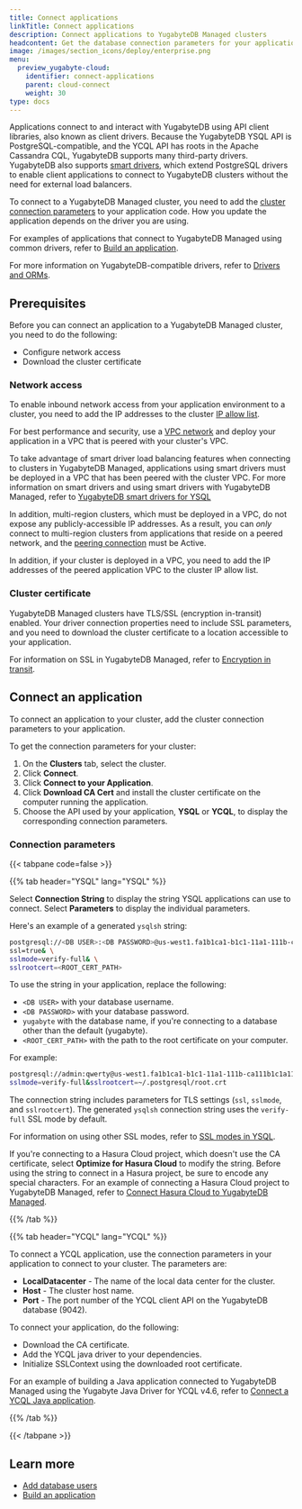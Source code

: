 ```yaml
---
title: Connect applications
linkTitle: Connect applications
description: Connect applications to YugabyteDB Managed clusters
headcontent: Get the database connection parameters for your application
image: /images/section_icons/deploy/enterprise.png
menu:
  preview_yugabyte-cloud:
    identifier: connect-applications
    parent: cloud-connect
    weight: 30
type: docs
---
```


Applications connect to and interact with YugabyteDB using API client libraries, also known as client drivers. Because the YugabyteDB YSQL API is PostgreSQL-compatible, and the YCQL API has roots in the Apache Cassandra CQL, YugabyteDB supports many third-party drivers. YugabyteDB also supports [smart drivers](../../../drivers-orms/smart-drivers/), which extend PostgreSQL drivers to enable client applications to connect to YugabyteDB clusters without the need for external load balancers.

To connect to a YugabyteDB Managed cluster, you need to add the [cluster connection parameters](#connect-an-application) to your application code. How you update the application depends on the driver you are using.

For examples of applications that connect to YugabyteDB Managed using common drivers, refer to [Build an application](../../../develop/build-apps/).

For more information on YugabyteDB-compatible drivers, refer to [Drivers and ORMs](../../../drivers-orms/).

## Prerequisites

Before you can connect an application to a YugabyteDB Managed cluster, you need to do the following:

- Configure network access
- Download the cluster certificate

### Network access

To enable inbound network access from your application environment to a cluster, you need to add the IP addresses to the cluster [IP allow list](../../cloud-secure-clusters/add-connections).

For best performance and security, use a [VPC network](../../cloud-basics/cloud-vpcs/) and deploy your application in a VPC that is peered with your cluster's VPC.

To take advantage of smart driver load balancing features when connecting to clusters in YugabyteDB Managed, applications using smart drivers must be deployed in a VPC that has been peered with the cluster VPC. For more information on smart drivers and using smart drivers with YugabyteDB Managed, refer to [YugabyteDB smart drivers for YSQL](../../../drivers-orms/smart-drivers/)

In addition, multi-region clusters, which must be deployed in a VPC, do not expose any publicly-accessible IP addresses. As a result, you can _only_ connect to multi-region clusters from applications that reside on a peered network, and the [peering connection](../../cloud-basics/cloud-vpcs/cloud-add-peering/) must be Active.

In addition, if your cluster is deployed in a VPC, you need to add the IP addresses of the peered application VPC to the cluster IP allow list.

### Cluster certificate

YugabyteDB Managed clusters have TLS/SSL (encryption in-transit) enabled. Your driver connection properties need to include SSL parameters, and you need to download the cluster certificate to a location accessible to your application.

For information on SSL in YugabyteDB Managed, refer to [Encryption in transit](../../cloud-secure-clusters/cloud-authentication/).

## Connect an application

To connect an application to your cluster, add the cluster connection parameters to your application.

To get the connection parameters for your cluster:

1. On the **Clusters** tab, select the cluster.
1. Click **Connect**.
1. Click **Connect to your Application**.
1. Click **Download CA Cert** and install the cluster certificate on the computer running the application.
1. Choose the API used by your application, **YSQL** or **YCQL**, to display the corresponding connection parameters.

### Connection parameters

{{< tabpane code=false >}}

  {{% tab header="YSQL" lang="YSQL" %}}

Select **Connection String** to display the string YSQL applications can use to connect. Select **Parameters** to display the individual parameters.

Here's an example of a generated `ysqlsh` string:

```sh
postgresql://<DB USER>:<DB PASSWORD>@us-west1.fa1b1ca1-b1c1-11a1-111b-ca111b1c1a11.aws.ybdb.io:5433/yugabyte? \
ssl=true& \
sslmode=verify-full& \
sslrootcert=<ROOT_CERT_PATH>
```

To use the string in your application, replace the following:

- `<DB USER>` with your database username.
- `<DB PASSWORD>` with your database password.
- `yugabyte` with the database name, if you're connecting to a database other than the default (yugabyte).
- `<ROOT_CERT_PATH>` with the path to the root certificate on your computer.

For example:

```sh
postgresql://admin:qwerty@us-west1.fa1b1ca1-b1c1-11a1-111b-ca111b1c1a11.aws.ybdb.io:5433/yugabyte?ssl=true& \
sslmode=verify-full&sslrootcert=~/.postgresql/root.crt
```

The connection string includes parameters for TLS settings (`ssl`, `sslmode`, and `sslrootcert`). The generated `ysqlsh` connection string uses the `verify-full` SSL mode by default.

For information on using other SSL modes, refer to [SSL modes in YSQL](../../cloud-secure-clusters/cloud-authentication/#ssl-modes-in-ysql).

If you're connecting to a Hasura Cloud project, which doesn't use the CA certificate, select **Optimize for Hasura Cloud** to modify the string. Before using the string to connect in a Hasura project, be sure to encode any special characters. For an example of connecting a Hasura Cloud project to YugabyteDB Managed, refer to [Connect Hasura Cloud to YugabyteDB Managed](../../cloud-examples/hasura-cloud/).

  {{% /tab %}}

  {{% tab header="YCQL" lang="YCQL" %}}

To connect a YCQL application, use the connection parameters in your application to connect to your cluster. The parameters are:

- **LocalDatacenter** - The name of the local data center for the cluster.
- **Host** - The cluster host name.
- **Port** - The port number of the YCQL client API on the YugabyteDB database (9042).

To connect your application, do the following:

- Download the CA certificate.
- Add the YCQL java driver to your dependencies.
- Initialize SSLContext using the downloaded root certificate.

For an example of building a Java application connected to YugabyteDB Managed using the Yugabyte Java Driver for YCQL v4.6, refer to [Connect a YCQL Java application](../../cloud-examples/connect-ycql-application/).

  {{% /tab %}}

{{< /tabpane >}}

<!--
## Run the sample application

YugabyteDB Managed comes configured with a sample application that you can use to test your cluster.

Before you can connect from your computer, you must add the IP address of the computer to an IP allow list, and the IP allow list must be assigned to the cluster. Refer to [Assign IP Allow Lists](../add-connections/).

You will also need Docker installed on you computer.

To run the sample application:

1. On the **Clusters** tab, select a cluster.
1. Click **Connect**.
1. Click **Run a Sample Application**.
1. Copy the connect string for YSQL or YCQL.
1. Run the command in docker from your computer, replacing `<path to CA cert>`, `<db user>`, and `<db password>` with the path to the CA certificate for the cluster and your database credentials.
-->

## Learn more

- [Add database users](../../cloud-secure-clusters/add-users/)
- [Build an application](../../../develop/build-apps/)
